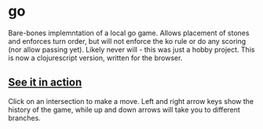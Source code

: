 # go

Bare-bones implemntation of a local go game. Allows placement of stones and enforces turn order, but will not enforce the ko rule or do any scoring (nor allow passing yet). Likely never will - this was just a hobby project. This is now a clojurescript version, written for the browser.

## [See it in action](resources/public/index.html)

Click on an intersection to make a move. Left and right arrow keys show the history of the game, while up and down arrows will take you to different branches.
